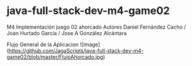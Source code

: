 # java-full-stack-dev-m4-game02
M4 Implementación juego 02 ahorcado Autores Daniel Fernández Cacho / Joan Hurtado García / Jose A González Alcántara  

Flujo General de la Aplicacion 
![Image] (https://github.com/JagaScripts/java-full-stack-dev-m4-game02/blob/master/FlujoAhorcado.jpg)
